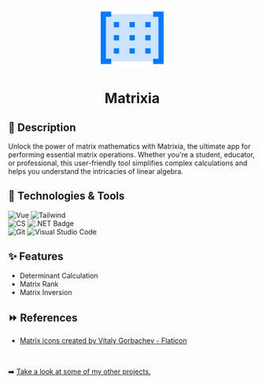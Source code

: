 <p align="center">
	<img src="https://github.com/cseri502/Matrixia/blob/master/frontend/public/matrix.png" width="128" title="Matrixia">
</p>

<h1 align="center">Matrixia</h1>

## 📒 Description

Unlock the power of matrix mathematics with Matrixia, the ultimate app for performing essential matrix operations. Whether you're a student, educator, or professional, this user-friendly tool simplifies complex calculations and helps you understand the intricacies of linear algebra.

## 🚀 Technologies & Tools

![Vue](https://img.shields.io/badge/Vue.js-35495E?style=for-the-badge&logo=vue.js&logoColor=4FC08D)
![Tailwind](https://img.shields.io/badge/Tailwind_CSS-38B2AC?style=for-the-badge&logo=tailwind-css&logoColor=white)
<br />
![CS](https://img.shields.io/badge/C%23-239120?style=for-the-badge&logo=c-sharp&logoColor=white)
![.NET Badge](https://img.shields.io/badge/.NET-512BD4?logo=dotnet&logoColor=fff&style=for-the-badge)
<br />
![Git](https://img.shields.io/badge/GIT-E44C30?style=for-the-badge&logo=git&logoColor=white)
![Visual Studio Code](https://img.shields.io/badge/Visual_Studio_Code-0078D4?style=for-the-badge&logo=visual%20studio%20code&logoColor=white)

## ✨ Features

- Determinant Calculation
- Matrix Rank
- Matrix Inversion

## ⏩ References
- [Matrix icons created by Vitaly Gorbachev - Flaticon](https://www.flaticon.com/free-icons/matrix)

<br />

➡️ [Take a look at some of my other projects.](https://github.com/cseri502)
